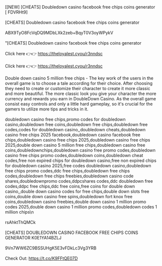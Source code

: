 [[NEW] [CHEATS] Doubledown casino facebook free chips coins generator [ FDVRHt9]
<br>
<br>[CHEATS] Doubledown casino facebook free chips coins generator
<br>
<br>ABX9TyO8FcVqDQ9MDbLXk2zeb+BqyT0V3oyWPykV
<br>
<br>"[CHEATS] Doubledown casino facebook free chips coins generator
<br>
<br>Click here 👉👉 https://theloyalest.cyou/r3nndsc
<br>
<br>Click here 👉👉 https://theloyalest.cyou/r3nndsc
<br>
<br>Double down casino 5 million free chips - The key work of the users in the overall game is to choose a tale according for their choice. After choosing they need to create or customize their character to create it more classic and more beautiful. The more classic look you give your character the more currency and rewards you earn in DoubleDown Casino. As the overall game consist easy controls and only a little hard gameplay, so it's crucial for the gamers to utilize more tips and tricks in it. 
<br>
<br>doubledown casino free chips,promo codes for doubledown casino,doubledown free coins,doubledown free chips,doubledown free codes,codes for doubledown casino,,doubledown cheats,doubledown casino free chips 2025 facebook,doubledown casino facebook free chips,doubledown casino free chips 2025,doubledown casino free chips 2025,double down casino 5 million free chips,doubledown casino free coins,doubledownchips,doubledown casino free promo codes,doubledown casino free chips promo codes,doubledown coins,doubledown cheat codes,free non expired chips for doubledown casino,free non expired chips for doubledown casino 2025,free codes doubledown casino,doubledown free chips promo codes,ddc free chips,doubledown free chips codes,doubledown free chips freebies,doubledown casino code shares,doubledownpromo codes,ddpcshares codes,ddc doubledown free codes,ddpc free chips,ddc free coins,free coins for double down casino,,double down casino codes for free chips,double down slots free coins,double down casino free spins,doubledown fort knox free coins,doubledown casino freebies,double down casino 1 million promo codes 2025,double down casino 1 million promo codes,doubledown codes 1 million chips\n
<br>
<br>rsAhktThQMCk
<br>
<br>[CHEATS] DOUBLEDOWN CASINO FACEBOOK FREE CHIPS COINS GENERATOR K0E1YA14BZLJ
<br>
<br>9Vn7WW6ZC9BSSUHgK5E3vFDkLc3Vg3YRB
<br>
<br>Check Out: https://t.co/K9FFtQE07D
<br>
